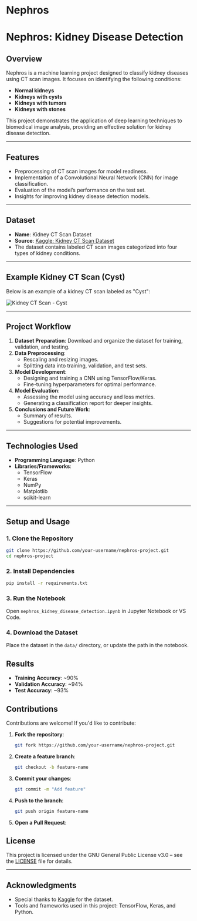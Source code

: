 # Nephros
# **Nephros: Kidney Disease Detection**

## **Overview**
Nephros is a machine learning project designed to classify kidney diseases using CT scan images. It focuses on identifying the following conditions:
- **Normal kidneys**
- **Kidneys with cysts**
- **Kidneys with tumors**
- **Kidneys with stones**

This project demonstrates the application of deep learning techniques to biomedical image analysis, providing an effective solution for kidney disease detection.

---

## **Features**
- Preprocessing of CT scan images for model readiness.
- Implementation of a Convolutional Neural Network (CNN) for image classification.
- Evaluation of the model’s performance on the test set.
- Insights for improving kidney disease detection models.

---

## **Dataset**
- **Name**: Kidney CT Scan Dataset
- **Source**: [Kaggle: Kidney CT Scan Dataset](https://www.kaggle.com/anima890/kidney-ct-scan)
- The dataset contains labeled CT scan images categorized into four types of kidney conditions.

---

## **Example Kidney CT Scan (Cyst)**
Below is an example of a kidney CT scan labeled as "Cyst":

![Kidney CT Scan - Cyst](https://github.com/your-username/nephros-project/blob/main/cyst_example.png)

---

## **Project Workflow**
1. **Dataset Preparation**: Download and organize the dataset for training, validation, and testing.
2. **Data Preprocessing**:
   - Rescaling and resizing images.
   - Splitting data into training, validation, and test sets.
3. **Model Development**:
   - Designing and training a CNN using TensorFlow/Keras.
   - Fine-tuning hyperparameters for optimal performance.
4. **Model Evaluation**:
   - Assessing the model using accuracy and loss metrics.
   - Generating a classification report for deeper insights.
5. **Conclusions and Future Work**:
   - Summary of results.
   - Suggestions for potential improvements.

---

## **Technologies Used**
- **Programming Language**: Python
- **Libraries/Frameworks**:
  - TensorFlow
  - Keras
  - NumPy
  - Matplotlib
  - scikit-learn

---

## **Setup and Usage**

### **1. Clone the Repository**
```sh
git clone https://github.com/your-username/nephros-project.git
cd nephros-project
```

### **2. Install Dependencies**
```sh
pip install -r requirements.txt
```

### **3. Run the Notebook**
Open `nephros_kidney_disease_detection.ipynb` in Jupyter Notebook or VS Code.

### **4. Download the Dataset**
Place the dataset in the `data/` directory, or update the path in the notebook.

## **Results**
- **Training Accuracy**: ~90%
- **Validation Accuracy**: ~94% 
- **Test Accuracy**: ~93%

## **Contributions**
Contributions are welcome! If you'd like to contribute:

1. **Fork the repository**:
   ```sh
   git fork https://github.com/your-username/nephros-project.git
   ```

2. **Create a feature branch**:
   ```sh
   git checkout -b feature-name
   ```

3. **Commit your changes**:
   ```sh
   git commit -m "Add feature"
   ```

4. **Push to the branch**:
   ```sh
   git push origin feature-name
   ```

5. **Open a Pull Request**:

## **License**
This project is licensed under the GNU General Public License v3.0 – see the [LICENSE](LICENSE) file for details.

---

## **Acknowledgments**
- Special thanks to [Kaggle](https://www.kaggle.com/) for the dataset.
- Tools and frameworks used in this project: TensorFlow, Keras, and Python.




